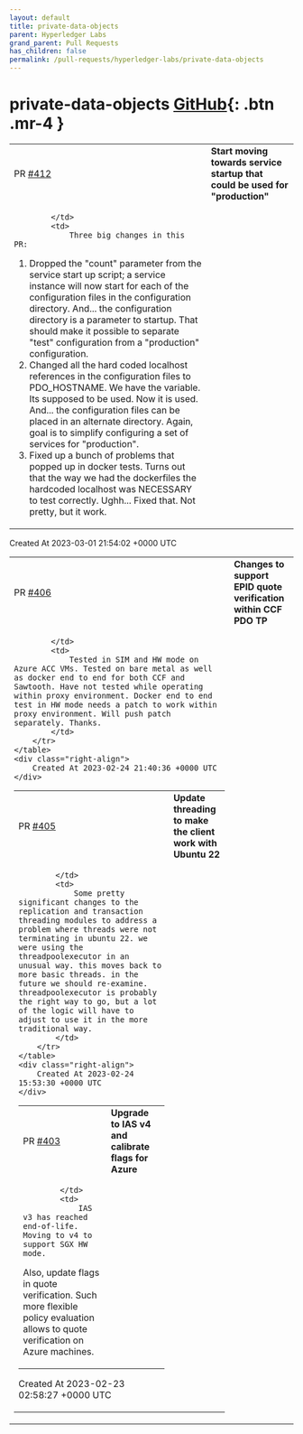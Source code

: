 ```yaml
---
layout: default
title: private-data-objects
parent: Hyperledger Labs
grand_parent: Pull Requests
has_children: false
permalink: /pull-requests/hyperledger-labs/private-data-objects
---
```


# private-data-objects <span class="fs-3 right-align">[GitHub](https://github.com/hyperledger-labs/private-data-objects){: .btn .mr-4 }</span>


<div>
    <table>
        <tr>
            <td>
                PR <a href="https://github.com/hyperledger-labs/private-data-objects/pull/412" class=".btn">#412</a>
            </td>
            <td>
                <b>
                    Start moving towards service startup that could be used for "production"
                </b>
            </td>
        </tr>
        <tr>
            <td>
                
            </td>
            <td>
                Three big changes in this PR:

1. Dropped the "count" parameter from the service start up script; a service instance will now start for each of the configuration files in the configuration directory. And... the configuration directory is a parameter to startup. That should make it possible to separate "test" configuration from a "production" configuration.
2. Changed all the hard coded localhost references in the configuration files to PDO_HOSTNAME. We have the variable. Its supposed to be used. Now it is used.  And... the configuration files can be placed in an alternate directory. Again, goal is to simplify configuring a set of services for "production".
3. Fixed up a bunch of problems that popped up in docker tests. Turns out that the way we had the dockerfiles the hardcoded localhost was NECESSARY to test correctly. Ughh... Fixed that. Not pretty, but it work.
            </td>
        </tr>
    </table>
    <div class="right-align">
        Created At 2023-03-01 21:54:02 +0000 UTC
    </div>
</div>

<div>
    <table>
        <tr>
            <td>
                PR <a href="https://github.com/hyperledger-labs/private-data-objects/pull/406" class=".btn">#406</a>
            </td>
            <td>
                <b>
                    Changes to support EPID quote verification within CCF PDO TP
                </b>
            </td>
        </tr>
        <tr>
            <td>
                
            </td>
            <td>
                Tested in SIM and HW mode on Azure ACC VMs. Tested on bare metal as well as docker end to end for both CCF and Sawtooth. Have not tested while operating within proxy environment. Docker end to end test in HW mode needs a patch to work within proxy environment. Will push patch separately. Thanks.
            </td>
        </tr>
    </table>
    <div class="right-align">
        Created At 2023-02-24 21:40:36 +0000 UTC
    </div>
</div>

<div>
    <table>
        <tr>
            <td>
                PR <a href="https://github.com/hyperledger-labs/private-data-objects/pull/405" class=".btn">#405</a>
            </td>
            <td>
                <b>
                    Update threading to make the client work with Ubuntu 22
                </b>
            </td>
        </tr>
        <tr>
            <td>
                
            </td>
            <td>
                Some pretty significant changes to the replication and transaction threading modules to address a problem where threads were not terminating in ubuntu 22. we were using the threadpoolexecutor in an unusual way. this moves back to more basic threads. in the future we should re-examine. threadpoolexecutor is probably the right way to go, but a lot of the logic will have to adjust to use it in the more traditional way.
            </td>
        </tr>
    </table>
    <div class="right-align">
        Created At 2023-02-24 15:53:30 +0000 UTC
    </div>
</div>

<div>
    <table>
        <tr>
            <td>
                PR <a href="https://github.com/hyperledger-labs/private-data-objects/pull/403" class=".btn">#403</a>
            </td>
            <td>
                <b>
                    Upgrade to IAS v4 and calibrate flags for Azure
                </b>
            </td>
        </tr>
        <tr>
            <td>
                
            </td>
            <td>
                IAS v3 has reached end-of-life. Moving to v4 to support SGX HW mode.

Also, update flags in quote verification. Such more flexible policy evaluation allows to quote verification on Azure machines.
            </td>
        </tr>
    </table>
    <div class="right-align">
        Created At 2023-02-23 02:58:27 +0000 UTC
    </div>
</div>

